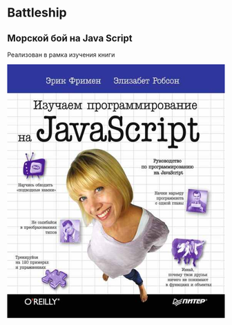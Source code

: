 # Battleship

## Морской бой на Java Script

Реализован в рамка изучения книги 

![Книга](https://github.com/ricomen/Battleship/blob/master/img/book.jpg)
